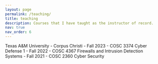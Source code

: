```yaml
---
layout: page
permalink: /teaching/
title: teaching
description: Courses that I have taught as the instructor of record. 
nav: true
nav_order: 6
---
```


Texas A&M University - Corpus Christi
    - Fall 2023 - COSC 3374 Cyber Defense 1
    - Fall 2022 - COSC 4367 Firewalls and Intrusion Detection Systems
    - Fall 2021 - COSC 2360 Cyber Security  
    
